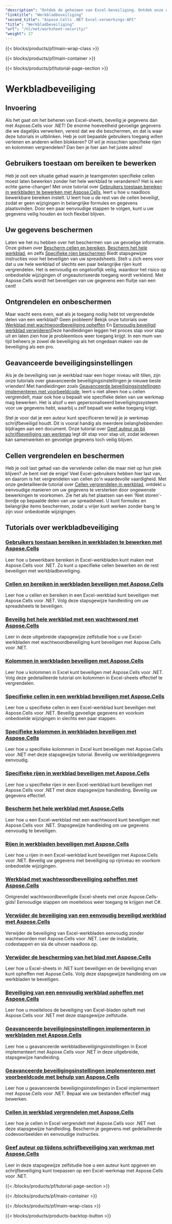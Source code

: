 ```yaml
---
"description": "Ontdek de geheimen van Excel-beveiliging. Ontdek onze uitgebreide Aspose.Cells voor .NET-tutorials om je werkbladen moeiteloos te beveiligen, bewerken en beheren."
"linktitle": "Werkbladbeveiliging"
"second_title": "Aspose.Cells .NET Excel-verwerkings-API"
"title": "Werkbladbeveiliging"
"url": "/nl/net/worksheet-security/"
"weight": 27
---
```


{{< blocks/products/pf/main-wrap-class >}}

{{< blocks/products/pf/main-container >}}

{{< blocks/products/pf/tutorial-page-section >}}

# Werkbladbeveiliging

## Invoering

Als het gaat om het beheren van Excel-sheets, beveilig je gegevens dan met Aspose.Cells voor .NET! De enorme hoeveelheid gevoelige gegevens die we dagelijks verwerken, vereist dat we die beschermen, en dat is waar deze tutorials in uitblinken. Heb je ooit bepaalde gebruikers toegang willen verlenen en anderen willen blokkeren? Of wil je misschien specifieke rijen en kolommen vergrendelen? Dan ben je hier aan het juiste adres!

## Gebruikers toestaan om bereiken te bewerken
Heb je ooit een situatie gehad waarin je teamgenoten specifieke cellen moest laten bewerken zonder het hele werkblad te veranderen? Het is een echte game-changer! Met onze tutorial over [Gebruikers toestaan bereiken in werkbladen te bewerken met Aspose.Cells](./allow-edit-ranges/), leert u hoe u naadloos bewerkbare bereiken instelt. U leert hoe u de rest van de cellen beveiligt, zodat er geen wijzigingen in belangrijke formules en gegevens plaatsvinden. Door een paar eenvoudige stappen te volgen, kunt u uw gegevens veilig houden en toch flexibel blijven.

## Uw gegevens beschermen
Laten we het nu hebben over het beschermen van uw gevoelige informatie. Onze gidsen over [Bescherm cellen en bereiken](./protect-cells-and-ranges/), [Bescherm het hele werkblad](./protect-worksheet/), en zelfs [Specifieke rijen beschermen](./protect-specific-rows/) Biedt stapsgewijze instructies voor het beveiligen van uw spreadsheets. Stelt u zich eens voor dat u uw hele werkblad of slechts een paar belangrijke rijen kunt vergrendelen. Het is eenvoudig en ongelooflijk veilig, waardoor het risico op onbedoelde wijzigingen of ongeautoriseerde toegang wordt verkleind. Met Aspose.Cells wordt het beveiligen van uw gegevens een fluitje van een cent!

## Ontgrendelen en onbeschermen
Maar wacht eens even, wat als je toegang nodig hebt tot vergrendelde delen van een werkblad? Geen probleem! Bekijk onze tutorials over [Werkblad met wachtwoordbeveiliging opheffen](./unprotect-password-worksheet/) En [Eenvoudig beveiligd werkblad verwijderen](./unprotect-simply-protected/)Deze handleidingen leggen het proces stap voor stap uit en laten zien hoe je probleemloos weer toegang krijgt. In een mum van tijd beheers je zowel de beveiliging als het ongedaan maken van de beveiliging als een pro.

## Geavanceerde beveiligingsinstellingen

Als je de beveiliging van je werkblad naar een hoger niveau wilt tillen, zijn onze tutorials over geavanceerde beveiligingsinstellingen je nieuwe beste vrienden! Met handleidingen zoals [Geavanceerde beveiligingsinstellingen implementeren met voorbeeldcode](./advanced-protection-settings-example-code/), leert u niet alleen hoe u cellen vergrendelt, maar ook hoe u bepaalt wie specifieke delen van uw werkmap mag bewerken. Het is alsof u een gepersonaliseerd beveiligingssysteem voor uw gegevens hebt, waarbij u zelf bepaalt wie welke toegang krijgt. 

Stel je voor dat je een auteur kunt specificeren terwijl je je werkmap schrijfbeveiligd houdt. Dit is vooral handig als meerdere belanghebbenden bijdragen aan een document. Onze tutorial over [Geef auteur op bij schrijfbeveiliging van werkmap](./specify-author-write-protect-workbook/) legt dit stap voor stap uit, zodat iedereen kan samenwerken en gevoelige gegevens toch veilig blijven.

## Cellen vergrendelen en beschermen

Heb je ooit last gehad van die vervelende cellen die maar niet op hun plek blijven? Je bent niet de enige! Veel Excel-gebruikers hebben hier last van, en daarom is het vergrendelen van cellen zo'n waardevolle vaardigheid. Met onze gedetailleerde tutorial over [Cellen vergrendelen in werkblad](./lock-cells/), ontdekt u eenvoudige manieren om uw gegevens te versterken door ongewenste bewerkingen te voorkomen. Zie het als het plaatsen van een 'Niet storen'-bordje op bepaalde delen van uw spreadsheet. U kunt formules en belangrijke items beschermen, zodat u vrijer kunt werken zonder bang te zijn voor onbedoelde wijzigingen. 

## Tutorials over werkbladbeveiliging
### [Gebruikers toestaan bereiken in werkbladen te bewerken met Aspose.Cells](./allow-edit-ranges/)
Leer hoe u bewerkbare bereiken in Excel-werkbladen kunt maken met Aspose.Cells voor .NET. Zo kunt u specifieke cellen bewerken en de rest beveiligen met werkbladbeveiliging.
### [Cellen en bereiken in werkbladen beveiligen met Aspose.Cells](./protect-cells-and-ranges/)
Leer hoe u cellen en bereiken in een Excel-werkblad kunt beveiligen met Aspose.Cells voor .NET. Volg deze stapsgewijze handleiding om uw spreadsheets te beveiligen.
### [Beveilig het hele werkblad met een wachtwoord met Aspose.Cells](./protect-worksheet-password/)
Leer in deze uitgebreide stapsgewijze zelfstudie hoe u uw Excel-werkbladen met wachtwoordbeveiliging kunt beveiligen met Aspose.Cells voor .NET.
### [Kolommen in werkbladen beveiligen met Aspose.Cells](./protect-columns/)
Leer hoe u kolommen in Excel kunt beveiligen met Aspose.Cells voor .NET. Volg deze gedetailleerde tutorial om kolommen in Excel-sheets effectief te vergrendelen.
### [Specifieke cellen in een werkblad beveiligen met Aspose.Cells](./protect-specific-cells/)
Leer hoe u specifieke cellen in een Excel-werkblad kunt beveiligen met Aspose.Cells voor .NET. Beveilig gevoelige gegevens en voorkom onbedoelde wijzigingen in slechts een paar stappen.
### [Specifieke kolommen in werkbladen beveiligen met Aspose.Cells](./protect-specific-columns/)
Leer hoe u specifieke kolommen in Excel kunt beveiligen met Aspose.Cells voor .NET met deze stapsgewijze tutorial. Beveilig uw werkbladgegevens eenvoudig.
### [Specifieke rijen in werkblad beveiligen met Aspose.Cells](./protect-specific-rows/)
Leer hoe u specifieke rijen in een Excel-werkblad kunt beveiligen met Aspose.Cells voor .NET met deze stapsgewijze handleiding. Beveilig uw gegevens effectief.
### [Bescherm het hele werkblad met Aspose.Cells](./protect-worksheet/)
Leer hoe u een Excel-werkblad met een wachtwoord kunt beveiligen met Aspose.Cells voor .NET. Stapsgewijze handleiding om uw gegevens eenvoudig te beveiligen.
### [Rijen in werkbladen beveiligen met Aspose.Cells](./protect-rows/)
Leer hoe u rijen in een Excel-werkblad kunt beveiligen met Aspose.Cells voor .NET. Beveilig uw gegevens met beveiliging op rijniveau en voorkom onbedoelde wijzigingen.
### [Werkblad met wachtwoordbeveiliging opheffen met Aspose.Cells](./unprotect-password-worksheet/)
Ontgrendel wachtwoordbeveiligde Excel-sheets met onze Aspose.Cells-gids! Eenvoudige stappen om moeiteloos weer toegang te krijgen met C#. 
### [Verwijder de beveiliging van een eenvoudig beveiligd werkblad met Aspose.Cells](./unprotect-simply-protected/)
Verwijder de beveiliging van Excel-werkbladen eenvoudig zonder wachtwoorden met Aspose.Cells voor .NET. Leer de installatie, codestappen en sla de uitvoer naadloos op.
### [Verwijder de bescherming van het blad met Aspose.Cells](./unprotect-protect-sheet/)
Leer hoe u Excel-sheets in .NET kunt beveiligen en de beveiliging ervan kunt opheffen met Aspose.Cells. Volg deze stapsgewijze handleiding om uw werkbladen te beveiligen.
### [Beveiliging van een eenvoudig werkblad opheffen met Aspose.Cells](./unprotect-simple-sheet/)
Leer hoe u moeiteloos de beveiliging van Excel-bladen opheft met Aspose.Cells voor .NET met deze stapsgewijze zelfstudie.
### [Geavanceerde beveiligingsinstellingen implementeren in werkbladen met Aspose.Cells](./implement-advanced-protection-settings/)
Leer hoe u geavanceerde werkbladbeveiligingsinstellingen in Excel implementeert met Aspose.Cells voor .NET in deze uitgebreide, stapsgewijze handleiding.
### [Geavanceerde beveiligingsinstellingen implementeren met voorbeeldcode met behulp van Aspose.Cells](./advanced-protection-settings-example-code/)
Leer hoe u geavanceerde beveiligingsinstellingen in Excel implementeert met Aspose.Cells voor .NET. Bepaal wie uw bestanden effectief mag bewerken.
### [Cellen in werkblad vergrendelen met Aspose.Cells](./lock-cells/)
Leer hoe je cellen in Excel vergrendelt met Aspose.Cells voor .NET met deze stapsgewijze handleiding. Bescherm je gegevens met gedetailleerde codevoorbeelden en eenvoudige instructies.
### [Geef auteur op tijdens schrijfbeveiliging van werkmap met Aspose.Cells](./specify-author-write-protect-workbook/)
Leer in deze stapsgewijze zelfstudie hoe u een auteur kunt opgeven en schrijfbeveiliging kunt toepassen op een Excel-werkmap met Aspose.Cells voor .NET.

{{< /blocks/products/pf/tutorial-page-section >}}

{{< /blocks/products/pf/main-container >}}

{{< /blocks/products/pf/main-wrap-class >}}

{{< blocks/products/products-backtop-button >}}